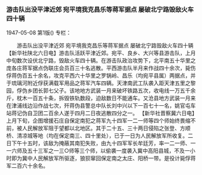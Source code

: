 ### 游击队出没平津近郊  宛平境我克昌乐等蒋军据点  屡破北宁路毁敌火车四十辆

1947-05-08
第1版()
专栏：

　　游击队出没平津近郊
    宛平境我克昌乐等蒋军据点
    屡破北宁路毁敌火车四十辆
    【新华社陕北六日电】游击队活跃平津近郊。宛平、良乡、大兴等县游击队，上月中旬数次设伏北宁路，毁敌火车四十辆。在游击队政治攻势下，北平南五十华里之庞各庄蒋军据点伪联庄会员百三十名逃散。平西游击队半月来作战四十余次，毙伤俘蒋伪百五十余名，攻克平西六十华里之罗锅岭、昌乐（均宛平县属）两据点，并于琉璃河附近俘获满载军用品之蒋军汽车四辆。天津南武工队袭入距天津五里之黎园，俘伪乡团长郭七父子。该地地方武装一月来破坏铁路五次，收电线一万五千余斤，枕木一百五十条，拆毁铁轨数段，迫敌数日不能通车。又沧县地方武装一月来在津浦线边沿作战七次，歼蒋伪县警总中队长刘中兴以下一百七十一名，姚官屯车站蒋记伪自卫团二百余人遂于四月二日夜逃散四分之一。
    【新华社晋察冀六日电】上月下旬，企图增援石庄自保定南犯之蒋军九十四军一二一师等四个师始终畏缩不前，被人民解放军阻于望都以北地区。其于二十五、三十两日侵陷之张登、方顺桥、清凉城等地（均在保定南三、四十里处），已于一日为人民解放军所收复。二日下午十五时，该敌为掩蔽其南犯失败，由九十四军军长牟廷芳，率一二一师、一一六师及五十三军之一三○师等三个师，以偷袭一度袭入冀中高阳县城，不及一小时即为冀中人民解放军所驱逐，狼狈窜回保定南之太庄、阳桥一带。是役计毙俘蒋军二百六十余名。
